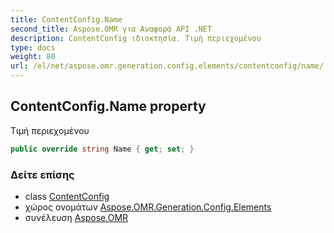 ```yaml
---
title: ContentConfig.Name
second_title: Aspose.OMR για Αναφορά API .NET
description: ContentConfig ιδιοκτησία. Τιμή περιεχομένου
type: docs
weight: 80
url: /el/net/aspose.omr.generation.config.elements/contentconfig/name/
---
```

## ContentConfig.Name property

Τιμή περιεχομένου

```csharp
public override string Name { get; set; }
```

### Δείτε επίσης

* class [ContentConfig](../)
* χώρος ονομάτων [Aspose.OMR.Generation.Config.Elements](../../contentconfig/)
* συνέλευση [Aspose.OMR](../../../)


